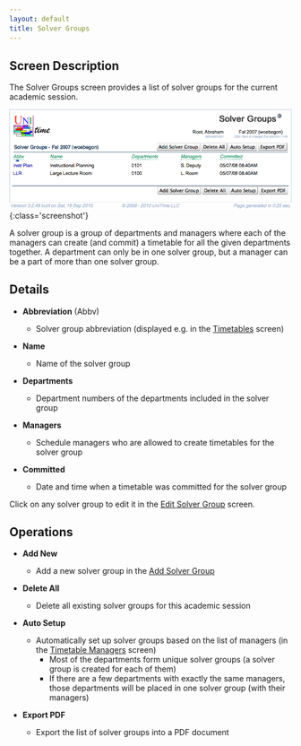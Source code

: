```yaml
---
layout: default
title: Solver Groups
---
```



## Screen Description

The Solver Groups screen provides a list of solver groups for the current academic session.

![Solver Groups](images/solver-groups-1.png){:class='screenshot'}

A solver group is a group of departments and managers where each of the managers can create (and commit) a timetable for all the given departments together. A department can only be in one solver group, but a manager can be a part of more than one solver group.

## Details

* **Abbreviation** (Abbv)
	* Solver group abbreviation (displayed e.g. in the [Timetables](timetables) screen)

* **Name**
	* Name of the solver group

* **Departments**
	* Department numbers of the departments included in the solver group

* **Managers**
	* Schedule managers who are allowed to create timetables for the solver group

* **Committed**
	* Date and time when a timetable was committed for the solver group

Click on any solver group to edit it in the [Edit Solver Group](edit-solver-group) screen.

## Operations

* **Add New**
	* Add a new solver group in the [Add Solver Group](add-solver-group)

* **Delete All**
	* Delete all existing solver groups for this academic session

* **Auto Setup**
	* Automatically set up solver groups based on the list of managers (in the [Timetable Managers](timetable-managers) screen)
		* Most of the departments form unique solver groups (a solver group is created for each of them)
		* If there are a few departments with exactly the same managers, those departments will be placed in one solver group (with their managers)

* **Export PDF**
	* Export the list of solver groups into a PDF document
